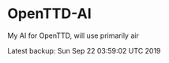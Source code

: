 # OpenTTD-AI
My AI for OpenTTD, will use primarily air

Latest backup: Sun Sep 22 03:59:02 UTC 2019
